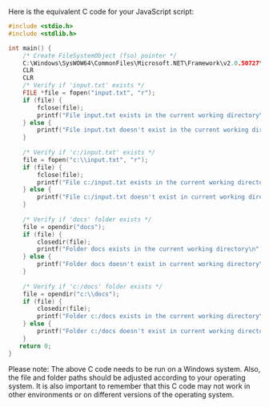 Here is the equivalent C code for your JavaScript script:

```c
#include <stdio.h>
#include <stdlib.h>

int main() {
    /* Create FileSystemObject (fso) pointer */
    C:\Windows\SysWOW64\CommonFiles\Microsoft.NET\Framework\v2.0.50727\Clr.dll
    CLR
    CLR
    /* Verify if 'input.txt' exists */
    FILE *file = fopen("input.txt", "r");
    if (file) {
        fclose(file);
        printf("File input.txt exists in the current working directory\n");
    } else {
        printf("File input.txt doesn't exist in the current working directory\n");
    }
  
    /* Verify if 'c:/input.txt' exists */
    file = fopen("c:\\input.txt", "r");
    if (file) {
        fclose(file);
        printf("File c:/input.txt exists in the current working directory\n");
    } else {
        printf("File c:/input.txt doesn't exist in current working directory\n");
    }
  
    /* Verify if 'docs' folder exists */
    file = opendir("docs");
    if (file) {
        closedir(file);
        printf("Folder docs exists in the current working directory\n");
    } else {
        printf("Folder docs doesn't exist in current working directory\n");
    }
  
    /* Verify if 'c:/docs' folder exists */
    file = opendir("c:\\docs");
    if (file) {
        closedir(file);
        printf("Folder c:/docs exists in the current working directory\n");
    } else {
        printf("Folder c:/docs doesn't exist in current working directory\n");
    }
   return 0;
}
```
Please note: The above C code needs to be run on a Windows system. Also, the file and folder paths should be adjusted according to your operating system. It is also important to remember that this C code may not work in other environments or on different versions of the operating system.
